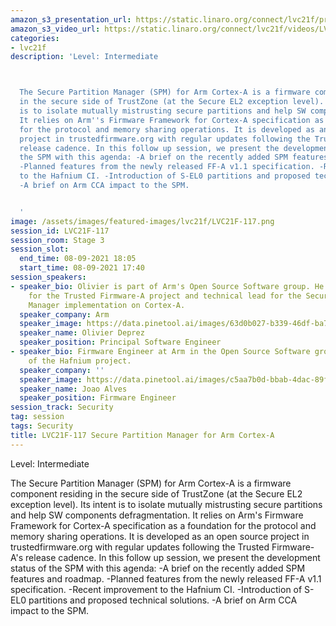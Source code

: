 ```yaml
---
amazon_s3_presentation_url: https://static.linaro.org/connect/lvc21f/presentations/LVC21F-117.pdf
amazon_s3_video_url: https://static.linaro.org/connect/lvc21f/videos/LVC21F-117.mp4
categories:
- lvc21f
description: 'Level: Intermediate 



  The Secure Partition Manager (SPM) for Arm Cortex-A is a firmware component residing
  in the secure side of TrustZone (at the Secure EL2 exception level). Its intent
  is to isolate mutually mistrusting secure partitions and help SW components defragmentation.
  It relies on Arm''s Firmware Framework for Cortex-A specification as a foundation
  for the protocol and memory sharing operations. It is developed as an open source
  project in trustedfirmware.org with regular updates following the Trusted Firmware-A''s
  release cadence. In this follow up session, we present the development status of
  the SPM with this agenda: -A brief on the recently added SPM features and roadmap.
  -Planned features from the newly released FF-A v1.1 specification. -Recent improvement
  to the Hafnium CI. -Introduction of S-EL0 partitions and proposed technical solutions.
  -A brief on Arm CCA impact to the SPM.


  '
image: /assets/images/featured-images/lvc21f/LVC21F-117.png
session_id: LVC21F-117
session_room: Stage 3
session_slot:
  end_time: 08-09-2021 18:05
  start_time: 08-09-2021 17:40
session_speakers:
- speaker_bio: Olivier is part of Arm's Open Source Software group. He's maintainer
    for the Trusted Firmware-A project and technical lead for the Secure Partition
    Manager implementation on Cortex-A.
  speaker_company: Arm
  speaker_image: https://data.pinetool.ai/images/63d0b027-b339-46df-ba7f-c8905ceb8093.jpeg
  speaker_name: Olivier Deprez
  speaker_position: Principal Software Engineer
- speaker_bio: Firmware Engineer at Arm in the Open Source Software group. Maintainer
    of the Hafnium project.
  speaker_company: ''
  speaker_image: https://data.pinetool.ai/images/c5aa7b0d-bbab-4dac-89fe-1e7de538cceb.jpeg
  speaker_name: Joao Alves
  speaker_position: Firmware Engineer
session_track: Security
tag: session
tags: Security
title: LVC21F-117 Secure Partition Manager for Arm Cortex-A
---
```


Level: Intermediate 


The Secure Partition Manager (SPM) for Arm Cortex-A is a firmware component residing in the secure side of TrustZone (at the Secure EL2 exception level). Its intent is to isolate mutually mistrusting secure partitions and help SW components defragmentation. It relies on Arm's Firmware Framework for Cortex-A specification as a foundation for the protocol and memory sharing operations. It is developed as an open source project in trustedfirmware.org with regular updates following the Trusted Firmware-A's release cadence. In this follow up session, we present the development status of the SPM with this agenda: -A brief on the recently added SPM features and roadmap. -Planned features from the newly released FF-A v1.1 specification. -Recent improvement to the Hafnium CI. -Introduction of S-EL0 partitions and proposed technical solutions. -A brief on Arm CCA impact to the SPM.